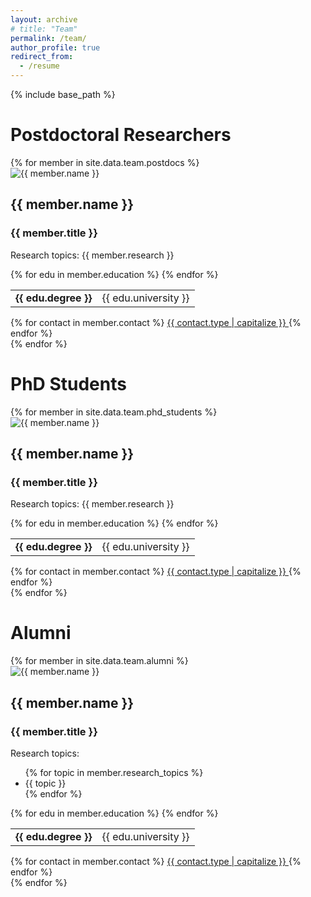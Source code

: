 ```yaml
---
layout: archive
# title: "Team"
permalink: /team/
author_profile: true
redirect_from:
  - /resume
---
```


{% include base_path %}

<div class="team-container">

  <!-- Postdoctoral Researchers -->
  <h1>Postdoctoral Researchers</h1>
  {% for member in site.data.team.postdocs %}
    <div class="team-member">
      <div class="team-member-image">
        <img src="{{ member.image }}" alt="{{ member.name }}">
      </div>
      <div class="team-member-info">
        <h2>{{ member.name }}</h2>
        <h3>{{ member.title }}</h3>
        <p>Research topics: {{ member.research }}</p>
        <table>
          {% for edu in member.education %}
          <tr>
            <td><strong>{{ edu.degree }}</strong></td>
            <td>{{ edu.university }}</td>
          </tr>
          {% endfor %}
        </table>
        <div class="team-member-contact">
          {% for contact in member.contact %}
            <a href="{{ contact.url }}" {% if contact.type != 'email' %}target="_blank"{% endif %}><i class="{% if contact.type == 'email' %}fas fa-envelope{% else %}ai ai-researchgate{% endif %}"></i> {{ contact.type | capitalize }}
            </a>
          {% endfor %}
        </div>
      </div>
    </div>
  {% endfor %}

  <!-- PhD Students -->
  <h1>PhD Students</h1>
  {% for member in site.data.team.phd_students %}
    <div class="team-member">
      <div class="team-member-image">
        <img src="{{ member.image }}" alt="{{ member.name }}">
      </div>
      <div class="team-member-info">
        <h2>{{ member.name }}</h2>
        <h3>{{ member.title }}</h3>
        <p>Research topics: {{ member.research }}</p>
        <table>
          {% for edu in member.education %}
          <tr>
            <td><strong>{{ edu.degree }}</strong></td>
            <td>{{ edu.university }}</td>
          </tr>
          {% endfor %}
        </table>
        <div class="team-member-contact">
          {% for contact in member.contact %}
            <a href="{{ contact.url }}" {% if contact.type != 'email' %}target="_blank"{% endif %}><i class="{% if contact.type == 'email' %}fas fa-envelope{% else %}ai ai-researchgate{% endif %}"></i> {{ contact.type | capitalize }}
            </a>
          {% endfor %}
        </div>
      </div>
    </div>
  {% endfor %}

  <!-- Alumni -->
  <h1>Alumni</h1>
  {% for member in site.data.team.alumni %}
    <div class="team-member">
      <div class="team-member-image">
        <img src="{{ member.image }}" alt="{{ member.name }}">
      </div>
      <div class="team-member-info">
        <h2>{{ member.name }}</h2>
        <h3>{{ member.title }}</h3>
        <p>Research topics:</p>
        <ul>
          {% for topic in member.research_topics %}
          <li>{{ topic }}</li>
          {% endfor %}
        </ul>
        <table>
          {% for edu in member.education %}
          <tr>
            <td><strong>{{ edu.degree }}</strong></td>
            <td>{{ edu.university }}</td>
          </tr>
          {% endfor %}
        </table>
        <div class="team-member-contact">
          {% for contact in member.contact %}
            <a href="{{ contact.url }}" target="_blank">
              <i class="{% case contact.type %}{% when 'email' %}fas fa-envelope{% when 'researchgate' %}ai ai-researchgate{% when 'googlescholar' %}ai ai-google-scholar{% when 'linkedin' %}fab fa-linkedin{% endcase %}"></i> 
              {{ contact.type | capitalize }}
            </a>
          {% endfor %}
        </div>
      </div>
    </div>
  {% endfor %}
</div>

